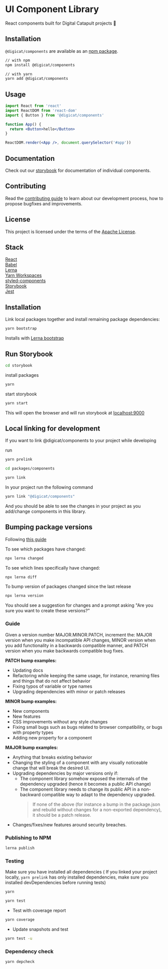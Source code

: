 # UI Component Library

React components built for Digital Catapult projects 🧠

## Installation

`@digicat/components` are available as an [npm package](https://www.npmjs.com/package/@digicat/components).

```sh
// with npm
npm install @digicat/components

// with yarn
yarn add @digicat/components
```

## Usage

```jsx
import React from 'react'
import ReactDOM from 'react-dom'
import { Button } from '@digicat/components'

function App() {
  return <Button>hello</Button>
}

ReactDOM.render(<App />, document.querySelector('#app'))
```

## Documentation

Check out our [storybook](https://digicat-components.netlify.app/) for documentation of individual components.

## Contributing

Read the [contributing guide](/CONTRIBUTING.md) to learn about our development process, how to propose bugfixes and improvements.

## License

This project is licensed under the terms of the
[Apache License](/LICENSE).

## Stack

[React](https://reactjs.org/)  
[Babel](https://babeljs.io/)  
[Lerna](https://lerna.js.org/)  
[Yarn Workspaces](https://classic.yarnpkg.com/en/docs/workspaces/)  
[styled-components](https://styled-components.com/)  
[Storybook](https://storybook.js.org/)  
[Jest](https://jestjs.io/)

## Installation

Link local packages together and install remaining package dependencies:

```bash
yarn bootstrap
```

Installs with [Lerna bootstrap](https://github.com/lerna/lerna/tree/main/commands/bootstrap#usage)

## Run Storybook

```bash
cd storybook
```

install packages

```bash
yarn
```

start storybook

```bash
yarn start
```

This will open the browser and will run storybook at [localhost:9000](http://localhost:9000/)

## Local linking for development

If you want to link @digicat/components to your project while developing

run

```bash
yarn prelink
```

```bash
cd packages/components
```

```bash
yarn link
```

In your project run the following command

```bash
yarn link "@digicat/components"
```

And you should be able to see the changes in your project as you add/change components in this library.

## Bumping package versions

Following [this guide](https://docs.npmjs.com/about-semantic-versioning#incrementing-semantic-versions-in-published-packages)

To see which packages have changed:

```bash
npx lerna changed
```

To see which lines specifically have changed:

```bash
npx lerna diff
```

To bump version of packages changed since the last release

```bash
npx lerna version
```

You should see a suggestion for changes and a prompt asking "Are you sure you want to create these versions?"

### Guide

Given a version number MAJOR.MINOR.PATCH, increment the:
MAJOR version when you make incompatible API changes,
MINOR version when you add functionality in a backwards compatible manner, and
PATCH version when you make backwards compatible bug fixes.

**PATCH bump examples:**

- Updating docs
- Refactoring while keeping the same usage, for instance, renaming files and things that do not affect behavior
- Fixing typos of variable or type names
- Upgrading dependencies with minor or patch releases

**MINOR bump examples:**

- New components
- New features
- CSS improvements without any style changes
- Fixing small bugs such as bugs related to browser compatibility, or bugs with property types
- Adding new property for a component

**MAJOR bump examples:**

- Anything that breaks existing behavior
- Changing the styling of a component with any visually noticeable change that will break the desired UI.
- Upgrading dependencies by major versions only if:
  - The component library somehow exposed the internals of the dependency upgraded (hence it becomes a public API change)
  - The component library needs to change its public API in a non-backward compatible way to adapt to the dependency upgraded.
    > If none of the above (for instance a bump in the package.json and rebuild without changes for a non-exported dependency), it should be a patch release.
- Changes/fixes/new features around security breaches.

### Publishing to NPM

```bash
lerna publish
```

### Testing

Make sure you have installed all dependencies ( If you linked your project locally, `yarn prelink` has only installed dependencies, make sure you installed devDependencies before running tests)

```bash
yarn
```

```bash
yarn test
```

- Test with coverage report

```bash
yarn coverage
```

- Update snapshots and test

```bash
yarn test -u
```

### Dependency check

```bash
yarn depcheck
```
